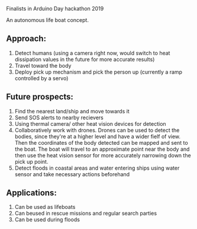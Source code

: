 
Finalists in Arduino Day hackathon 2019

An autonomous life boat concept.

## **Approach:**

1. Detect humans (using a camera right now, would switch to heat dissipation values in the future for more accurate results)
2. Travel toward the body
3. Deploy pick up mechanism and pick the person up (currently a ramp controlled by a servo)

## **Future prospects:**
1. Find the nearest land/ship and move towards it
2. Send SOS alerts to nearby recievers
3. Using thermal camera/ other heat vision devices for detection
4. Collaboratively work with drones. Drones can be used to detect the bodies, since they're at a higher level and have a wider fielf of view. Then the coordinates of the body detected can be mapped and sent to the boat. The boat will travel to an approximate point near the body and then use the heat vision sensor for more accurately narrowing down the pick up point.
5. Detect floods in coastal areas and water entering ships using water sensor and take necessary actions beforehand


## **Applications:**
1. Can be used as lifeboats
2. Can beused in rescue missions and regular search parties
3. Can be used during floods

